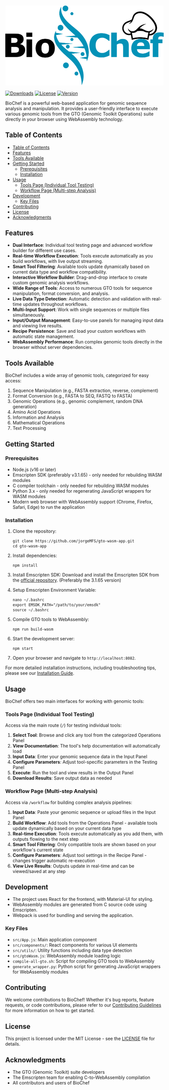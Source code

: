 
![BioChef](img/BioChef.svg)

[![Downloads](https://img.shields.io/github/downloads/ieeta-pt/Biochef/total)](https://github.com/ieeta-pt/Biochef/releases)
[![License](https://img.shields.io/github/license/ieeta-pt/Biochef)](LICENSE)
[![Version](https://img.shields.io/github/v/tag/ieeta-pt/Biochef)](https://github.com/ieeta-pt/Biochef/releases)

BioChef is a powerful web-based application for genomic sequence analysis and manipulation. It provides a user-friendly interface to execute various genomic tools from the GTO (Genomic Toolkit Operations) suite directly in your browser using WebAssembly technology.

## Table of Contents

- [Table of Contents](#table-of-contents)
- [Features](#features)
- [Tools Available](#tools-available)
- [Getting Started](#getting-started)
  - [Prerequisites](#prerequisites)
  - [Installation](#installation)
- [Usage](#usage)
  - [Tools Page (Individual Tool Testing)](#tools-page-individual-tool-testing)
  - [Workflow Page (Multi-step Analysis)](#workflow-page-multi-step-analysis)
- [Development](#development)
  - [Key Files](#key-files)
- [Contributing](#contributing)
- [License](#license)
- [Acknowledgments](#acknowledgments)

## Features

- **Dual Interface**: Individual tool testing page and advanced workflow builder for different use cases.
- **Real-time Workflow Execution**: Tools execute automatically as you build workflows, with live output streaming.
- **Smart Tool Filtering**: Available tools update dynamically based on current data type and workflow compatibility.
- **Interactive Workflow Builder**: Drag-and-drop interface to create custom genomic analysis workflows.
- **Wide Range of Tools**: Access to numerous GTO tools for sequence manipulation, format conversion, and analysis.
- **Live Data Type Detection**: Automatic detection and validation with real-time updates throughout workflows.
- **Multi-Input Support**: Work with single sequences or multiple files simultaneously.
- **Input/Output Management**: Easy-to-use panels for managing input data and viewing live results.
- **Recipe Persistence**: Save and load your custom workflows with automatic state management.
- **WebAssembly Performance**: Run complex genomic tools directly in the browser without server dependencies.

## Tools Available

BioChef includes a wide array of genomic tools, categorized for easy access:

1. Sequence Manipulation (e.g., FASTA extraction, reverse, complement)
2. Format Conversion (e.g., FASTA to SEQ, FASTQ to FASTA)
3. Genomic Operations (e.g., genomic complement, random DNA generation)
4. Amino Acid Operations
5. Information and Analysis
6. Mathematical Operations
7. Text Processing



## Getting Started

### Prerequisites

- Node.js (v16 or later)
- Emscripten SDK (preferably v3.1.65) - only needed for rebuilding WASM modules
- C compiler toolchain - only needed for rebuilding WASM modules
- Python 3.x - only needed for regenerating JavaScript wrappers for WASM modules
- Modern web browser with WebAssembly support (Chrome, Firefox, Safari, Edge) to run the application

### Installation

1. Clone the repository:
   ```
   git clone https://github.com/jorgeMFS/gto-wasm-app.git
   cd gto-wasm-app
   ```

2. Install dependencies:
   ```
   npm install
   ```

3. Install Emscripten SDK:
   Download and install the Emscripten SDK from the [official repository](https://github.com/emscripten-core/emsdk). (Preferably the 3.1.65 version)

4. Setup Emscripten Environment Variable:
   ```
   nano ~/.bashrc
   export EMSDK_PATH="/path/to/your/emsdk"
   source ~/.bashrc
   ```

5. Compile GTO tools to WebAssembly:
   ```
   npm run build-wasm
   ```

6. Start the development server:
   ```
   npm start
   ```

7. Open your browser and navigate to `http://localhost:8082`.

For more detailed installation instructions, including troubleshooting tips, please see our [Installation Guide](docs/INSTALLATION.md).

## Usage

BioChef offers two main interfaces for working with genomic tools:

### Tools Page (Individual Tool Testing)
Access via the main route (`/`) for testing individual tools:

1. **Select Tool**: Browse and click any tool from the categorized Operations Panel
2. **View Documentation**: The tool's help documentation will automatically load
3. **Input Data**: Enter your genomic sequence data in the Input Panel
4. **Configure Parameters**: Adjust tool-specific parameters in the Testing Panel
5. **Execute**: Run the tool and view results in the Output Panel
6. **Download Results**: Save output data as needed

### Workflow Page (Multi-step Analysis)
Access via `/workflow` for building complex analysis pipelines:

1. **Input Data**: Paste your genomic sequence or upload files in the Input Panel
2. **Build Workflow**: Add tools from the Operations Panel - available tools update dynamically based on your current data type
3. **Real-time Execution**: Tools execute automatically as you add them, with outputs flowing to the next step
4. **Smart Tool Filtering**: Only compatible tools are shown based on your workflow's current state
5. **Configure Parameters**: Adjust tool settings in the Recipe Panel - changes trigger automatic re-execution
6. **View Live Results**: Outputs update in real-time and can be viewed/saved at any step


## Development

- The project uses React for the frontend, with Material-UI for styling.
- WebAssembly modules are generated from C source code using Emscripten.
- Webpack is used for bundling and serving the application.

### Key Files

- `src/App.js`: Main application component
- `src/components/`: React components for various UI elements
- `src/utils/`: Utility functions including data type detection
- `src/gtoWasm.js`: WebAssembly module loading logic
- `compile-all-gto.sh`: Script for compiling GTO tools to WebAssembly
- `generate_wrapper.py`: Python script for generating JavaScript wrappers for WebAssembly modules


## Contributing

We welcome contributions to BioChef! Whether it's bug reports, feature requests, or code contributions, please refer to our [Contributing Guidelines](CONTRIBUTING.md) for more information on how to get started.

## License

This project is licensed under the MIT License - see the [LICENSE](LICENSE) file for details.

## Acknowledgments

- The GTO (Genomic Toolkit) suite developers
- The Emscripten team for enabling C-to-WebAssembly compilation
- All contributors and users of BioChef
